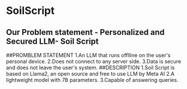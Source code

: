 # SoilScript
## Our Problem statement - Personalized and Secured LLM- Soil Script
##PROMBLEM STATEMENT
1.An LLM that runs offlline on the user's personal device.
2.Does not connect to any server side.
3.Data is secure and does not leave the user's system.
##DESCRIPTION
1.Soil Script is based on Llama2, an open source and free to use LLM by Meta AI
2.A lightweight model with 7B parameters.
3.Capable of answering queries.
